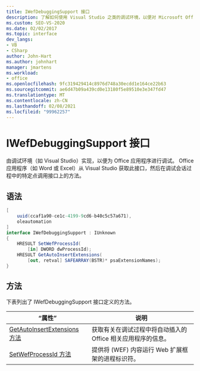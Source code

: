 ```yaml
---
title: IWefDebuggingSupport 接口
description: 了解如何使用 Visual Studio 之类的调试环境，以便对 Microsoft Office 应用程序进行调试。
ms.custom: SEO-VS-2020
ms.date: 02/02/2017
ms.topic: interface
dev_langs:
- VB
- CSharp
author: John-Hart
ms.author: johnhart
manager: jmartens
ms.workload:
- office
ms.openlocfilehash: 9fc319429414c8976d748a30ecdd1e164ce22b63
ms.sourcegitcommit: ae6d47b09a439cd0e13180f5e89510e3e347fd47
ms.translationtype: MT
ms.contentlocale: zh-CN
ms.lasthandoff: 02/08/2021
ms.locfileid: "99962257"
---
```

# <a name="iwefdebuggingsupport-interface"></a>IWefDebuggingSupport 接口
  由调试环境（如 Visual Studio）实现，以便为 Office 应用程序进行调试。 Office 应用程序（如 Word 或 Excel）从 Visual Studio 获取此接口，然后在调试会话过程中的特定点调用接口上的方法。

## <a name="syntax"></a>语法

```csharp
[
    uuid(ccaf1a90-ce1c-4199-9cd6-b40c5c57a671),
    oleautomation
]
interface IWefDebuggingSupport : IUnknown
{
    HRESULT SetWefProcessId(
        [in] DWORD dwProcessId);
    HRESULT GetAutoInsertExtensions(
        [out, retval] SAFEARRAY(BSTR)* psaExtensionNames);
}
```

## <a name="methods"></a>方法
 下表列出了 IWefDebuggingSupport 接口定义的方法。

|“属性”|说明|
|----------|-----------------|
|[GetAutoInsertExtensions 方法](../vsto/getautoinsertextensions-method.md)|获取有关在调试过程中将自动插入的 Office 相关应用程序的信息。|
|[SetWefProcessId 方法](../vsto/setwefprocessid-method.md)|提供将 (WEF) 内容运行 Web 扩展框架的进程标识符。|
